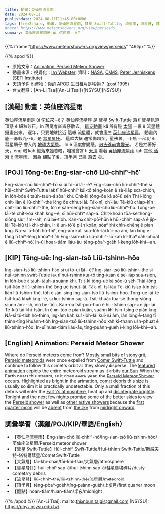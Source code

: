 ```yaml
---
title: 動畫：英仙座流星雨
date: 2024-08-11
publishdate: 2024-08-10T11:45:00+0800
tags: [free2share, 動畫, 英仙座流星雨, 彗星 Swift-Tuttle, 流星雨, 流星體, 彗星屑仔, 大氣層, 頂半月, 翻點]
#hero: https://www.meteorshowers.org/view/perseids
summary: 英仙座流星雨是 ùi 佗位來--ê？
---
```

{{% iframe "https://www.meteorshowers.org/view/perseids" "490px" %}}

{{% apod %}}

- 原始文章：[Animation: Perseid Meteor Shower](https://apod.nasa.gov/apod/ap240811.html)
- 動畫來源：視覺化：[Ian Webster](http://www.ianww.com/); 資料：[NASA](https://www.nasa.gov/), [CAMS](http://cams.seti.org/), [Peter Jenniskens](https://www.seti.org/our-scientists/peter-jenniskens) ([SETI Institute](https://www.seti.org/))
- 天頂予你 ê 禮物：[你的 APOD 生日相片是啥物？](https://apod.nasa.gov/apod/calendar/allyears.html) (post 1995)
- 台文翻譯：[An-Li Tsai][An-Li Tsai] ([NSYSU][NSYSU])

## [漢羅] 動畫：英仙座流星雨
英仙座流星雨是 ùi 佗位來--ê？
[英仙座流星體][Perseid meteoroids] 是 [彗星 Swift-Tuttle][Comet Swift-Tuttle] 落 tī 彗星軌道頂懸 ê 細粒砂石，in 落尾會沓沓仔散去。
[這支動畫][featured animation] kā 所有踅 [太陽][our Sun] 一輾 ê 流星體 攏畫出來。
逐年，只要地球接近 這輾 流星體，就會產生 [英仙座流星雨][Perseid Meteor Shower]。
動畫內底一寡較光--ê，是 [彗星屑仔][comet debris]。
這款大細 通常傷暗矣，量袂著。
干焦 一部份 ê 彗星屑仔 會入內 [地球大氣層][Earth's atmosphere]。
In ê 溫度會變懸，[散去進前會變光][disintegrate brightly]。
若是拄著好天，eng 暗 kah 紲落來幾若暗，咱攏會當 tī [天頂][the sky] 看著 [英仙座流星雨][Perseid shower] kah [其他 活潑 ê 流星雨][other active showers]。
因為 [翻點了後][midnight onward]，[頂半月][first quarter moon] 已經 [落去][absent] 矣。

## [POJ] Tōng-ōe: Eng-sian-chō Liû-chhiⁿ-hō͘
Eng-sian-chō liû-chhiⁿ-hō͘ sī ùi tó-ūi lâi--ê?
Eng-sian-chō liû-chhiⁿ-thé sī hūi-chhiⁿ Swift-Tuttle lak tī hūi-chhiⁿ kúi-tō téng-koân ê sè-lia̍p soa-chio̍h, in lo̍h-bóe ē tau̍h-tau̍h-á sòaⁿ khì.
Chit-ki tōng-ōe kā só͘-ū se̍h Thài-iông chi̍t-liàn ê liû-chhiⁿ-thé lóng ōe chhut-lâi.
Ta̍k-nî, chí-iàu Tē-kiû chiap-kīn chit-liàn liû-chhiⁿ-thé, to̍h ē sán-seng Eng-sian-chō liû-chhiⁿ-hō͘.
Tōng-ōe lāi-té chi̍t-kóa khah kng--ê, sī hūi-chhiⁿ sap-á.
Chit-khoán tōa-sè thong-siông siuⁿ àm--ah, niû bē-tio̍h.
Kan-na chi̍t-pō͘-hūn ê hūi-chhiⁿ sap-á ē ji̍p-lāi Tē-kiû tāi-khì-chân.
In ê un-tō͘ ē piàn koân, sòaⁿ khì chìn-chêng ē piàn kng.
Nā-sī tú-tio̍h hó-thiⁿ, eng-àm kah sòa-lo̍h-lâi kúi-nā àm, lán lóng ē-tàng tī thiⁿ-téng khòaⁿ-tio̍h Eng-sian-chō liû-chhiⁿ-hō͘ kah kî-thaⁿ oa̍h-phoat ê liû-chhiⁿ-hō͘.
In-ūi hoan-tiám liáu-āu, téng-pòaⁿ-goe̍h í-keng lo̍h-khì--ah.

## [KIP] Tōng-uē: Ing-sian-tsō Liû-tshinn-hōo
Ing-sian-tsō liû-tshinn-hōo sī uì tó-uī lâi--ê?
Ing-sian-tsō liû-tshinn-thé sī huī-tshinn Swift-Tuttle lak tī huī-tshinn kuí-tō tíng-kuân ê sè-lia̍p sua-tsio̍h, in lo̍h-bué ē ta̍uh-ta̍uh-á suànn khì.
Tsit-ki tōng-uē kā sóo-ū se̍h Thài-iông tsi̍t-liàn ê liû-tshinn-thé lóng uē tshut-lâi.
Ta̍k-nî, tsí-iàu Tē-kiû tsiap-kīn tsit-liàn liû-tshinn-thé, to̍h ē sán-sing Ing-sian-tsō liû-tshinn-hōo.
Tōng-uē lāi-té tsi̍t-kuá khah kng--ê, sī huī-tshinn sap-á.
Tsit-khuán tuā-sè thong-siông siunn àm--ah, niû bē-tio̍h.
Kan-na tsi̍t-pōo-hūn ê huī-tshinn sap-á ē ji̍p-lāi Tē-kiû tāi-khì-tsân.
In ê un-tōo ē piàn kuân, suànn khì tsìn-tsîng ē piàn kng.
Nā-sī tú-tio̍h hó-thinn, ing-àm kah suà-lo̍h-lâi kuí-nā àm, lán lóng ē-tàng tī thinn-tíng khuànn-tio̍h Ing-sian-tsō liû-tshinn-hōo kah kî-thann ua̍h-phuat ê liû-tshinn-hōo.
In-uī huan-tiám liáu-āu, tíng-puànn-gue̍h í-king lo̍h-khì--ah.

## [English] Animation: Perseid Meteor Shower
Where do Perseid meteors come from?
Mostly small bits of stony grit, [Perseid meteoroids][Perseid meteoroids] were once expelled from [Comet Swift-Tuttle][Comet Swift-Tuttle] and continue to follow this comet's orbit as they slowly disperse.
The [featured animation][featured animation] depicts the entire meteoroid stream as it orbits [our Sun][our Sun].
When the Earth nears this stream, as it does every year, the [Perseid Meteor Shower][Perseid Meteor Shower] occurs.
Highlighted as bright in the animation, [comet debris][comet debris] this size is usually so dim it is practically undetectable.
Only a small fraction of this debris will enter the [Earth's atmosphere][Earth's atmosphere], heat up and [disintegrate brightly][disintegrate brightly].
Tonight and the next few nights promise some of the better skies to view the [Perseid shower][Perseid shower] as well as [other active showers][other active showers] because the [first quarter moon][first quarter moon] will be [absent][absent] from [the sky][the sky] from [midnight onward][midnight onward].

## 詞彙學習（漢羅/POJ/KIP/華語/English）
- 【英仙座流星雨】Eng-sian-chō liû-chhiⁿ-hō͘/Ing-sian-tsō liû-tshinn-hōo/英仙座流星雨/Perseid meteor shower
- 【彗星 Swift-Tuttle】Hūi-chhiⁿ Swift-Tuttle/Huī-tshinn Swift-Tuttle/斯威夫特-塔特爾彗星/Comet Swift-Tuttle
- 【大氣層】tāi-khì-chân/tāi-khì-tsân/大氣層/atmosphere
- 【彗星屑仔】hūi-chhiⁿ sap-á/huī-tshinn sap-á/彗星塵埃碎片/dusty cometary debris
- 【流星體】liû-chhiⁿ-thé/liû-tshinn-thé/流星體/meteoroid
- 【頂半月】téng-pòaⁿ-goe̍h/tíng-puànn-gue̍h/上弦月/first quarter moon
- 【翻點】hoan-tiám/huan-tiám/半夜/midnight

{{% /apod %}}
[An-Li Tsai]: mailto:thianbun.taigi@gmail.com
[NSYSU]: https://phys.nsysu.edu.tw/

[copyright]: https://apod.nasa.gov/apod/fap/lib/about_apod.html#srapply
[License3]: https://creativecommons.org/licenses/by/3.0/
[License2]:https://creativecommons.org/licenses/by-nc-nd/2.0/

[Perseid meteoroids]:https://science.nasa.gov/solar-system/meteors-meteorites/perseids/
[Comet Swift-Tuttle]:https://en.wikipedia.org/wiki/Comet_Swift%E2%80%93Tuttle
[featured animation]:https://www.meteorshowers.org/view/Perseids
[our Sun]:https://science.nasa.gov/sun/
[Perseid Meteor Shower]:https://en.wikipedia.org/wiki/Perseids
[comet debris]:https://apod.nasa.gov/apod/ap240106.html
[Earth's atmosphere]:https://www.nasa.gov/general/what-is-earths-atmosphere/
[disintegrate brightly]:https://apod.nasa.gov/apod/ap011118.html
[Perseid shower]:https://apod.nasa.gov/apod/ap170818.html
[other active showers]:http://cams.seti.org/FDL/
[first quarter moon]:https://moon.nasa.gov/resources/54/phases-of-the-moon/
[absent]:https://www.reddit.com/r/FindTheSniper/comments/1chffk6/find_the_cat/
[the sky]:https://science.nasa.gov/skywatching/whats-up/
[midnight onward]:https://earthsky.org/astronomy-essentials/everything-you-need-to-know-perseid-meteor-shower/
